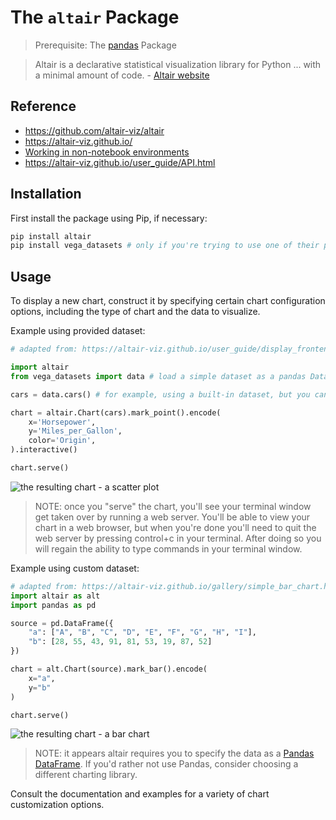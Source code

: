 # The `altair` Package

> Prerequisite: The [pandas](/notes/python/packages/pandas.md) Package


> Altair is a declarative statistical visualization library for Python ... with a minimal amount of code. - [Altair website](https://altair-viz.github.io/)

## Reference

  + https://github.com/altair-viz/altair
  + https://altair-viz.github.io/
  + [Working in non-notebook environments](https://altair-viz.github.io/user_guide/display_frontends.html#working-in-non-notebook-environments)
  + https://altair-viz.github.io/user_guide/API.html

## Installation

First install the package using Pip, if necessary:

```sh
pip install altair
pip install vega_datasets # only if you're trying to use one of their provided datasets
```

## Usage

To display a new chart, construct it by specifying certain chart configuration options, including the type of chart and the data to visualize.

Example using provided dataset:

```py
# adapted from: https://altair-viz.github.io/user_guide/display_frontends.html#working-in-non-notebook-environments

import altair
from vega_datasets import data # load a simple dataset as a pandas DataFrame

cars = data.cars() # for example, using a built-in dataset, but you can provide your own

chart = altair.Chart(cars).mark_point().encode(
    x='Horsepower',
    y='Miles_per_Gallon',
    color='Origin',
).interactive()

chart.serve()
```

![the resulting chart - a scatter plot](https://user-images.githubusercontent.com/1328807/52388802-19397880-2a5e-11e9-8bf0-0490527b7017.png)

> NOTE: once you "serve" the chart, you'll see your terminal window get taken over by running a web server. You'll be able to view your chart in a web browser, but when you're done you'll need to quit the web server by pressing control+c in your terminal. After doing so you will regain the ability to type commands in your terminal window.

Example using custom dataset:

```py
# adapted from: https://altair-viz.github.io/gallery/simple_bar_chart.html
import altair as alt
import pandas as pd

source = pd.DataFrame({
    "a": ["A", "B", "C", "D", "E", "F", "G", "H", "I"],
    "b": [28, 55, 43, 91, 81, 53, 19, 87, 52]
})

chart = alt.Chart(source).mark_bar().encode(
    x="a",
    y="b"
)

chart.serve()
```

![the resulting chart - a bar chart](https://user-images.githubusercontent.com/1328807/52388780-0030c780-2a5e-11e9-8772-5f3264e467d1.png)

> NOTE: it appears altair requires you to specify the data as a [Pandas DataFrame](/notes/python/packages/pandas.md). If you'd rather not use Pandas, consider choosing a different charting library.

Consult the documentation and examples for a variety of chart customization options.
